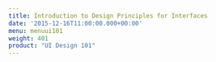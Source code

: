```yaml
---
title: Introduction to Design Principles for Interfaces
date: '2015-12-16T11:00:00.000+00:00'
menu: menuui101
weight: 401
product: "UI Design 101"
---
```

